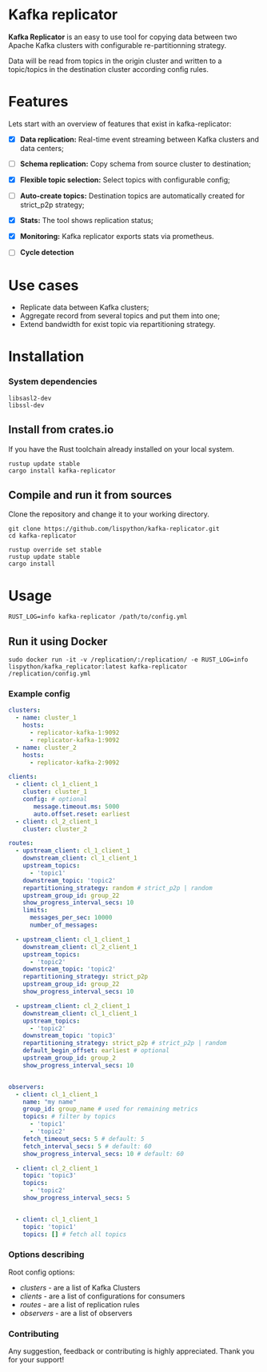 # Kafka replicator

**Kafka Replicator** is an easy to use tool for copying data between two Apache Kafka clusters with configurable re-partitionning strategy.

Data will be read from topics in the origin cluster and written to a topic/topics in the destination cluster according config rules.


# Features

Lets start with an overview of features that exist in kafka-replicator:

  * [x] **Data replication:** Real-time event streaming between Kafka clusters and data centers;
  * [ ] **Schema replication:** Copy schema from source cluster to destination;
  * [x] **Flexible topic selection:** Select topics with configurable config;
  * [ ] **Auto-create topics:** Destination topics are automatically created for strict_p2p strategy;
  * [x] **Stats:** The tool shows replication status;
  * [x] **Monitoring:** Kafka replicator exports stats via prometheus.
  * [ ] **Cycle detection**



# Use cases

  * Replicate data between Kafka clusters;
  * Aggregate record from several topics and put them into one;
  * Extend bandwidth for exist topic via repartitioning strategy.


# Installation


### System dependencies

``` shell
libsasl2-dev
libssl-dev
```


## Install from crates.io


If you have the Rust toolchain already installed on your local system.

``` shell
rustup update stable
cargo install kafka-replicator
```


## Compile and run it from sources

Clone the repository and change it to your working directory.

```shell
git clone https://github.com/lispython/kafka-replicator.git
cd kafka-replicator

rustup override set stable
rustup update stable
cargo install
```


# Usage

``` shell
RUST_LOG=info kafka-replicator /path/to/config.yml
```

## Run it using Docker


``` shell
sudo docker run -it -v /replication/:/replication/ -e RUST_LOG=info lispython/kafka_replicator:latest kafka-replicator /replication/config.yml
```

### Example config


``` yaml
clusters:
  - name: cluster_1
    hosts:
      - replicator-kafka-1:9092
      - replicator-kafka-1:9092
  - name: cluster_2
    hosts:
      - replicator-kafka-2:9092

clients:
  - client: cl_1_client_1
    cluster: cluster_1
    config: # optional
       message.timeout.ms: 5000
       auto.offset.reset: earliest
  - client: cl_2_client_1
    cluster: cluster_2

routes:
  - upstream_client: cl_1_client_1
    downstream_client: cl_1_client_1
    upstream_topics:
      - 'topic1'
    downstream_topic: 'topic2'
    repartitioning_strategy: random # strict_p2p | random
    upstream_group_id: group_22
    show_progress_interval_secs: 10
    limits:
      messages_per_sec: 10000
      number_of_messages:

  - upstream_client: cl_1_client_1
    downstream_client: cl_2_client_1
    upstream_topics:
      - 'topic2'
    downstream_topic: 'topic2'
    repartitioning_strategy: strict_p2p
    upstream_group_id: group_22
    show_progress_interval_secs: 10

  - upstream_client: cl_2_client_1
    downstream_client: cl_1_client_1
    upstream_topics:
      - 'topic2'
    downstream_topic: 'topic3'
    repartitioning_strategy: strict_p2p # strict_p2p | random
    default_begin_offset: earliest # optional
    upstream_group_id: group_2
    show_progress_interval_secs: 10


observers:
  - client: cl_1_client_1
    name: "my name"
    group_id: group_name # used for remaining metrics
    topics: # filter by topics
      - 'topic1'
      - 'topic2'
    fetch_timeout_secs: 5 # default: 5
    fetch_interval_secs: 5 # default: 60
    show_progress_interval_secs: 10 # default: 60

  - client: cl_2_client_1
    topic: 'topic3'
    topics:
      - 'topic2'
    show_progress_interval_secs: 5


  - client: cl_1_client_1
    topic: 'topic1'
    topics: [] # fetch all topics
```


### Options describing

Root config options:
 - _clusters_ - are a list of Kafka Clusters
 - _clients_ - are a list of configurations for consumers
 - _routes_ - are a list of replication rules
 - _observers_ - are a list of observers


### Contributing
Any suggestion, feedback or contributing is highly appreciated. Thank you for your support!
